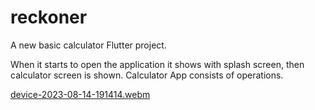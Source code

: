 # reckoner

A new basic calculator Flutter project.

When it starts to open the application it shows with splash screen, then calculator screen is shown.
Calculator App consists of operations.

[device-2023-08-14-191414.webm](https://github.com/Anianonymous/reckoner/assets/105560839/b17a2270-ce34-4c66-a6a6-217c0c4b2e00)
